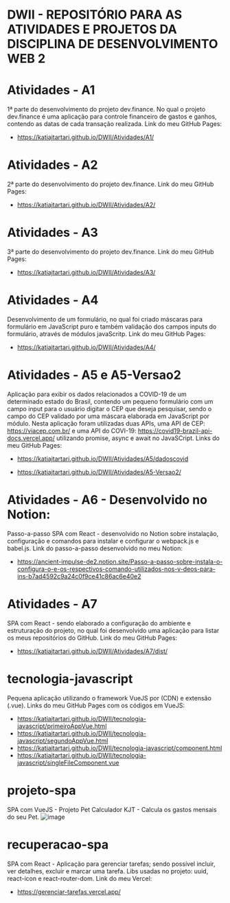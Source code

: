 # DWII - REPOSITÓRIO PARA AS ATIVIDADES E PROJETOS DA DISCIPLINA DE DESENVOLVIMENTO WEB 2


# Atividades - A1
1ª parte do desenvolvimento do projeto dev.finance. No qual o projeto dev.finance é uma aplicação para controle financeiro de gastos e ganhos, contendo as datas de cada transação realizada.
Link do meu GitHub Pages: 
* https://katiajtartari.github.io/DWII/Atividades/A1/

# Atividades - A2 
2ª parte do desenvolvimento do projeto dev.finance. 
Link do meu GitHub Pages: 
* https://katiajtartari.github.io/DWII/Atividades/A2/

# Atividades - A3 
3ª parte do desenvolvimento do projeto dev.finance. 
Link do meu GitHub Pages: 
* https://katiajtartari.github.io/DWII/Atividades/A3/

# Atividades - A4 
Desenvolvimento de um formulário, no qual foi criado máscaras para formulário em JavaScript puro e também validação dos campos inputs do formulário, através de módulos javaScritp.
Link do meu GitHub Pages: 
* https://katiajtartari.github.io/DWII/Atividades/A4/

# Atividades - A5 e A5-Versao2 
Aplicação para exibir os dados relacionados a COVID-19 de um determinado estado do Brasil, contendo um pequeno formulário com um campo input para o usuário digitar o CEP que deseja pesquisar, sendo o campo do CEP validado por uma máscara elaborada em JavaScript por módulo. Nesta aplicação foram utilizadas duas APIs, uma API de CEP: https://viacep.com.br/ e uma API do COVI-19: https://covid19-brazil-api-docs.vercel.app/ utilizando promise, async e await no JavaSCript.
Links do meu GitHub Pages: 
* https://katiajtartari.github.io/DWII/Atividades/A5/dadoscovid

* https://katiajtartari.github.io/DWII/Atividades/A5-Versao2/

# Atividades - A6 - Desenvolvido no Notion:  
Passo-a-passo SPA com React - desenvolvido no Notion sobre instalação, configuração e comandos para instalar e configurar o webpack.js e babel.js. 
Link do passo-a-passo desenvolvido no meu Notion: 
* https://ancient-impulse-de2.notion.site/Passo-a-passo-sobre-instala-o-configura-o-e-os-respectivos-comando-utilizados-nos-v-deos-para-ins-b7ad4592c9a24c0f9ce41c86ac6e40e2

# Atividades - A7 
SPA com React - sendo elaborado a configuração do ambiente e estruturação do projeto, no qual foi desenvolvido uma aplicação para listar os meus repositórios do GitHub. 
Link do meu GitHub Pages: 
* https://katiajtartari.github.io/DWII/Atividades/A7/dist/

# tecnologia-javascript 
Pequena aplicação utilizando o framework VueJS por (CDN) e extensão (.vue).
Links do meu GitHub Pages com os códigos em VueJS: 
* https://katiajtartari.github.io/DWII/tecnologia-javascript/primeiroAppVue.html  
* https://katiajtartari.github.io/DWII/tecnologia-javascript/segundoAppVue.html   
* https://katiajtartari.github.io/DWII/tecnologia-javascript/component.html   
* https://katiajtartari.github.io/DWII/tecnologia-javascript/singleFileComponent.vue

# projeto-spa
SPA com VueJS - Projeto Pet Calculador KJT - Calcula os gastos mensais do seu Pet.
![image](https://user-images.githubusercontent.com/70042571/149606822-1c137e32-ac84-425d-99e4-b8ce3c079520.png)

# recuperacao-spa
SPA com React - Aplicação para gerenciar tarefas; sendo possível incluir, ver detalhes, excluir e marcar uma tarefa.
Libs usadas no projeto: uuid, react-icon e react-router-dom.
Link do meu Vercel:
* https://gerenciar-tarefas.vercel.app/
